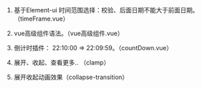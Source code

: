 1. 基于Element-ui 时间范围选择：校验、后面日期不能大于前面日期。（timeFrame.vue）

2. vue高级组件语法。（vue高级组件.vue）

3. 倒计时插件： 22:10:00 => 22:09:59。（countDown.vue）

4. 展开、收起、查看更多.. （clamp）

5. 展开收起动画效果（collapse-transition）